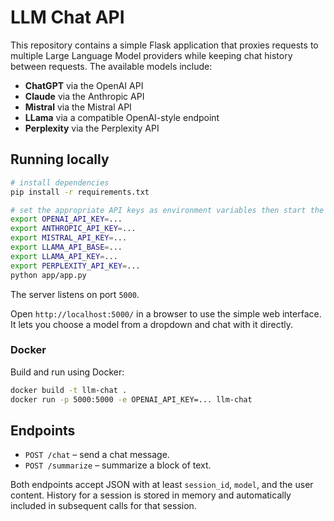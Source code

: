 # LLM Chat API

This repository contains a simple Flask application that proxies requests to
multiple Large Language Model providers while keeping chat history between
requests. The available models include:

- **ChatGPT** via the OpenAI API
- **Claude** via the Anthropic API
- **Mistral** via the Mistral API
- **LLama** via a compatible OpenAI-style endpoint
- **Perplexity** via the Perplexity API

## Running locally

```bash
# install dependencies
pip install -r requirements.txt

# set the appropriate API keys as environment variables then start the app
export OPENAI_API_KEY=...
export ANTHROPIC_API_KEY=...
export MISTRAL_API_KEY=...
export LLAMA_API_BASE=...
export LLAMA_API_KEY=...
export PERPLEXITY_API_KEY=...
python app/app.py
```

The server listens on port `5000`.

Open `http://localhost:5000/` in a browser to use the simple web interface. It
lets you choose a model from a dropdown and chat with it directly.

### Docker

Build and run using Docker:

```bash
docker build -t llm-chat .
docker run -p 5000:5000 -e OPENAI_API_KEY=... llm-chat
```

## Endpoints

- `POST /chat` – send a chat message.
- `POST /summarize` – summarize a block of text.

Both endpoints accept JSON with at least `session_id`, `model`, and the user
content. History for a session is stored in memory and automatically included
in subsequent calls for that session.
